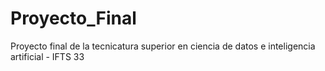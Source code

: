 # Proyecto_Final
Proyecto final de la tecnicatura superior en ciencia de datos e inteligencia artificial - IFTS 33
